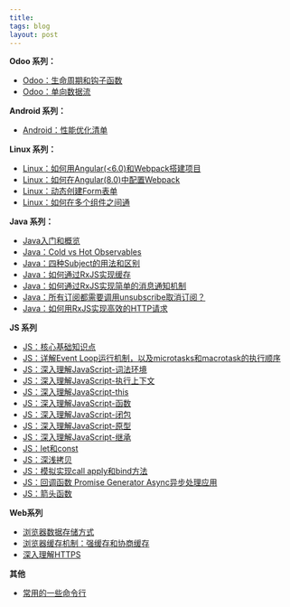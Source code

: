 ```yaml
---
title: 
tags: blog 
layout: post
---
```


**Odoo 系列：**
- [Odoo：生命周期和钩子函数](https://HpArt.github.io/2019/06/angular-lifecycle-hooks/)
- [Odoo：单向数据流](https://HpArt.github.io/2019/06/angular-unidirectional-data-flow/)

**Android 系列：**
- [Android：性能优化清单](https://HpArt.github.io/2020/06/angular-performance-checklists/)


**Linux 系列：**
- [Linux：如何用Angular(<6.0)和Webpack搭建项目](https://HpArt.github.io/2018/09/angular-webpack/)
- [Linux：如何在Angular(8.0)中配置Webpack](https://HpArt.github.io/2019/08/angular-customize-webpack/)
- [Linux：动态创建Form表单](https://HpArt.github.io/2019/05/angular-dynamic-form/)
- [Linux：如何在多个组件之间通](https://HpArt.github.io/2019/02/angular-sharing-data-methods/)

**Java 系列：**
- [Java入门和概览](https://HpArt.github.io/2019/07/rxjs-introduce/)
- [Java：Cold vs Hot Observables](https://HpArt.github.io/2019/07/rxjs-coldhot-observable/)
- [Java：四种Subject的用法和区别](https://HpArt.github.io/2019/07/rxjs-subject/)
- [Java：如何通过RxJS实现缓存](https://HpArt.github.io/2019/08/rxjs-caching/)
- [Java：如何通过RxJS实现简单的消息通知机制](https://HpArt.github.io/2019/08/rxjs-notification/)
- [Java：所有订阅都需要调用unsubscribe取消订阅？](https://HpArt.github.io/2019/08/rxjs-unsubscribe/)
- [Java：如何用RxJS实现高效的HTTP请求](https://HpArt.github.io/2019/08/rxjs-searchable-input/)

**JS 系列**
- [JS：核心基础知识点](/2019/04/js-common)
- [JS：详解Event Loop运行机制，以及microtasks和macrotask的执行顺序](https://HpArt.github.io/2019/05/js-eventloop/)
- [JS：深入理解JavaScript-词法环境](https://HpArt.github.io/2019/05/js-lexical-environment/)
- [JS：深入理解JavaScript-执行上下文](https://HpArt.github.io/2019/05/js-execution-context/)
- [JS：深入理解JavaScript-this](https://HpArt.github.io/2019/05/js-this/)
- [JS：深入理解JavaScript-函数](https://HpArt.github.io/2019/05/js-function/)
- [JS：深入理解JavaScript-闭包](https://HpArt.github.io/2019/05/js-closures/)
- [JS：深入理解JavaScript-原型](https://HpArt.github.io/2019/05/js-prototype/)
- [JS：深入理解JavaScript-继承](https://HpArt.github.io/2019/05/js-Inheritance/)
- [JS：let和const](https://HpArt.github.io/2019/05/js-let-const/)
- [JS：深浅拷贝](https://HpArt.github.io/2019/06/js-deepshallowcopy/)
- [JS：模拟实现call apply和bind方法](https://HpArt.github.io/2019/06/js-applycallbind-implemented/)
- [JS：回调函数 Promise Generator Async异步处理应用](https://HpArt.github.io/2019/06/js-generator-async/)
- [JS：箭头函数](https://HpArt.github.io/2019/06/js-arrow-function/)

**Web系列**
- [浏览器数据存储方式](https://HpArt.github.io/2018/11/web-storage/)
- [浏览器缓存机制：强缓存和协商缓存](https://HpArt.github.io/2018/11/web-cache/)
- [深入理解HTTPS](https://HpArt.github.io/2018/11/deep-understanding-https/)

**其他**
- [常用的一些命令行](https://HpArt.github.io/2019/03/tools-commoncmd/)